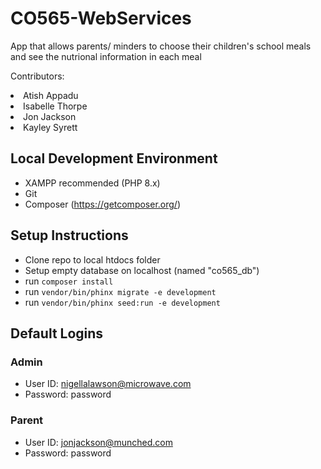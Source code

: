 # CO565-WebServices

App that allows parents/ minders to choose their children's school meals and see the nutrional information in each meal

Contributors:
<li>Atish Appadu</li>
<li>Isabelle Thorpe</li>
<li>Jon Jackson</li>
<li>Kayley Syrett</li>

## Local Development Environment

- XAMPP recommended (PHP 8.x)
- Git
- Composer (https://getcomposer.org/)

## Setup Instructions

- Clone repo to local htdocs folder
- Setup empty database on localhost (named "co565_db")
- run `composer install`
- run `vendor/bin/phinx migrate -e development`
- run `vendor/bin/phinx seed:run -e development`

## Default Logins

### Admin

- User ID: nigellalawson@microwave.com
- Password: password

### Parent

- User ID: jonjackson@munched.com
- Password: password
